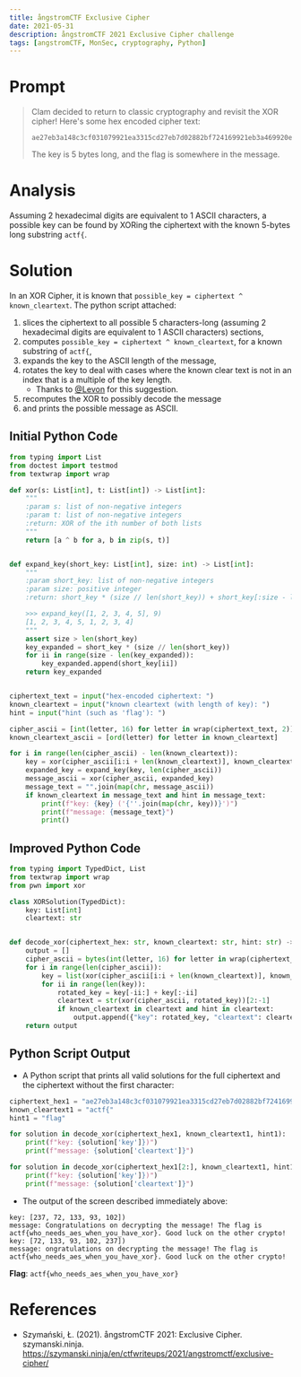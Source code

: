 ```yaml
---
title: ångstromCTF Exclusive Cipher
date: 2021-05-31
description: ångstromCTF 2021 Exclusive Cipher challenge
tags: [angstromCTF, MonSec, cryptography, Python]
---
```

# Prompt
> Clam decided to return to classic cryptography and revisit the XOR cipher! Here's some hex encoded cipher text:
> ```
> ae27eb3a148c3cf031079921ea3315cd27eb7d02882bf724169921eb3a469920e07d0b883bf63c018869a5090e8868e331078a68ec2e468c2bf13b1d9a20ea0208882de12e398c2df60211852deb021f823dda35079b2dda25099f35ab7d218227e17d0a982bee7d098368f13503cd27f135039f68e62f1f9d3cea7c
> ```
> The key is 5 bytes long, and the flag is somewhere in the message.

# Analysis
Assuming 2 hexadecimal digits are equivalent to 1 ASCII characters, a possible key can be found by XORing the ciphertext with the known 5-bytes long substring `actf{`.
# Solution
In an XOR Cipher, it is known that `possible_key = ciphertext ^ known_cleartext`. The python script attached:
1. slices the ciphertext to all possible 5 characters-long (assuming 2 hexadecimal digits are equivalent to 1 ASCII characters) sections,
2. computes `possible_key = ciphertext ^ known_cleartext`, for a known substring of `actf{`,
3. expands the key to the ASCII length of the message,
4. rotates the key to deal with cases where the known clear text is not in an index that is a multiple of the key length.
	* Thanks to [@Levon](https://hashnode.com/@Levon) for this suggestion.
5. recomputes the XOR to possibly decode the message
6. and prints the possible message as ASCII.

## Initial Python Code
```python
from typing import List
from doctest import testmod
from textwrap import wrap

def xor(s: List[int], t: List[int]) -> List[int]:
	"""
	:param s: list of non-negative integers
	:param t: list of non-negative integers
	:return: XOR of the ith number of both lists
	"""
	return [a ^ b for a, b in zip(s, t)]


def expand_key(short_key: List[int], size: int) -> List[int]:
	"""
	:param short_key: list of non-negative integers
	:param size: positive integer
	:return: short_key * (size // len(short_key)) + short_key[:size - len(key_expanded)]

	>>> expand_key([1, 2, 3, 4, 5], 9)
	[1, 2, 3, 4, 5, 1, 2, 3, 4]
	"""
	assert size > len(short_key)
	key_expanded = short_key * (size // len(short_key))
	for ii in range(size - len(key_expanded)):
		key_expanded.append(short_key[ii])
	return key_expanded


ciphertext_text = input("hex-encoded ciphertext: ")
known_cleartext = input("known cleartext (with length of key): ")
hint = input("hint (such as 'flag'): ")

cipher_ascii = [int(letter, 16) for letter in wrap(ciphertext_text, 2)]
known_cleartext_ascii = [ord(letter) for letter in known_cleartext]

for i in range(len(cipher_ascii) - len(known_cleartext)):
	key = xor(cipher_ascii[i:i + len(known_cleartext)], known_cleartext_ascii)
	expanded_key = expand_key(key, len(cipher_ascii))
	message_ascii = xor(cipher_ascii, expanded_key)
	message_text = "".join(map(chr, message_ascii))
	if known_cleartext in message_text and hint in message_text:
		print(f"key: {key} ('{''.join(map(chr, key))}')")
		print(f"message: {message_text}")
		print()
```
## Improved Python Code
```python
from typing import TypedDict, List
from textwrap import wrap
from pwn import xor

class XORSolution(TypedDict):
	key: List[int]
	cleartext: str


def decode_xor(ciphertext_hex: str, known_cleartext: str, hint: str) -> List[XORSolution]:
	output = []
	cipher_ascii = bytes(int(letter, 16) for letter in wrap(ciphertext_hex, 2))
	for i in range(len(cipher_ascii)):
		key = list(xor(cipher_ascii[i:i + len(known_cleartext)], known_cleartext.encode()))
		for ii in range(len(key)):
			rotated_key = key[-ii:] + key[:-ii]
			cleartext = str(xor(cipher_ascii, rotated_key))[2:-1]
			if known_cleartext in cleartext and hint in cleartext:
				output.append({"key": rotated_key, "cleartext": cleartext})
	return output
```

## Python Script Output
* A Python script that prints all valid solutions for the full ciphertext and the ciphertext without the first character:

```python
ciphertext_hex1 = "ae27eb3a148c3cf031079921ea3315cd27eb7d02882bf724169921eb3a469920e07d0b883bf63c018869a5090e8868e331078a68ec2e468c2bf13b1d9a20ea0208882de12e398c2df60211852deb021f823dda35079b2dda25099f35ab7d218227e17d0a982bee7d098368f13503cd27f135039f68e62f1f9d3cea7c"
known_cleartext1 = "actf{"
hint1 = "flag"

for solution in decode_xor(ciphertext_hex1, known_cleartext1, hint1):
	print(f"key: {solution['key']})")
	print(f"message: {solution['cleartext']}")

for solution in decode_xor(ciphertext_hex1[2:], known_cleartext1, hint1):
	print(f"key: {solution['key']})")
	print(f"message: {solution['cleartext']}")
```
* The output of the screen described immediately above:

```
key: [237, 72, 133, 93, 102])
message: Congratulations on decrypting the message! The flag is actf{who_needs_aes_when_you_have_xor}. Good luck on the other crypto!
key: [72, 133, 93, 102, 237])
message: ongratulations on decrypting the message! The flag is actf{who_needs_aes_when_you_have_xor}. Good luck on the other crypto!
```
**Flag**: `actf{who_needs_aes_when_you_have_xor}`

# References
* Szymański, Ł. (2021). ångstromCTF 2021: Exclusive Cipher. szymanski.ninja. https://szymanski.ninja/en/ctfwriteups/2021/angstromctf/exclusive-cipher/